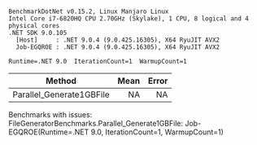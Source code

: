 ```

BenchmarkDotNet v0.15.2, Linux Manjaro Linux
Intel Core i7-6820HQ CPU 2.70GHz (Skylake), 1 CPU, 8 logical and 4 physical cores
.NET SDK 9.0.105
  [Host]     : .NET 9.0.4 (9.0.425.16305), X64 RyuJIT AVX2
  Job-EGQROE : .NET 9.0.4 (9.0.425.16305), X64 RyuJIT AVX2

Runtime=.NET 9.0  IterationCount=1  WarmupCount=1  

```
| Method                   | Mean | Error |
|------------------------- |-----:|------:|
| Parallel_Generate1GBFile |   NA |    NA |

Benchmarks with issues:
  FileGeneratorBenchmarks.Parallel_Generate1GBFile: Job-EGQROE(Runtime=.NET 9.0, IterationCount=1, WarmupCount=1)
